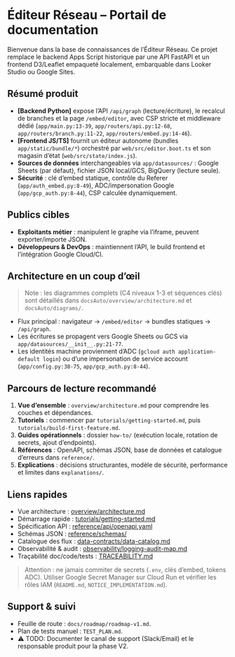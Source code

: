 # Éditeur Réseau – Portail de documentation

Bienvenue dans la base de connaissances de l’Éditeur Réseau. Ce projet remplace le backend Apps Script historique par une API FastAPI et un frontend D3/Leaflet empaqueté localement, embarquable dans Looker Studio ou Google Sites.

## Résumé produit
- **[Backend Python]** expose l’API `/api/graph` (lecture/écriture), le recalcul de branches et la page `/embed/editor`, avec CSP stricte et middleware dédié (`app/main.py:13-39`, `app/routers/api.py:12-68`, `app/routers/branch.py:11-22`, `app/routers/embed.py:14-46`).
- **[Frontend JS/TS]** fournit un éditeur autonome (bundles `app/static/bundle/*`) orchestré par `web/src/editor.boot.ts` et son magasin d’état (`web/src/state/index.js`).
- **Sources de données** interchangeables via `app/datasources/` : Google Sheets (par défaut), fichier JSON local/GCS, BigQuery (lecture seule).
- **Sécurité** : clé d’embed statique, contrôle du Referer (`app/auth_embed.py:8-49`), ADC/impersonation Google (`app/gcp_auth.py:8-44`), CSP calculée dynamiquement.

## Publics cibles
- **Exploitants métier** : manipulent le graphe via l’iframe, peuvent exporter/importe JSON.
- **Développeurs & DevOps** : maintiennent l’API, le build frontend et l’intégration Google Cloud/CI.

## Architecture en un coup d’œil
> Note : les diagrammes complets (C4 niveaux 1-3 et séquences clés) sont détaillés dans `docsAuto/overview/architecture.md` et `docsAuto/diagrams/`.

- Flux principal : navigateur → `/embed/editor` → bundles statiques → `/api/graph`.
- Les écritures se propagent vers Google Sheets ou GCS via `app/datasources/__init__.py:21-77`.
- Les identités machine proviennent d’ADC (`gcloud auth application-default login`) ou d’une impersonation de service account (`app/config.py:38-75`, `app/gcp_auth.py:8-44`).

## Parcours de lecture recommandé
1. **Vue d’ensemble** : `overview/architecture.md` pour comprendre les couches et dépendances.
2. **Tutoriels** : commencer par `tutorials/getting-started.md`, puis `tutorials/build-first-feature.md`.
3. **Guides opérationnels** : dossier `how-to/` (exécution locale, rotation de secrets, ajout d’endpoints).
4. **Références** : OpenAPI, schémas JSON, base de données et catalogue d’erreurs dans `reference/`.
5. **Explications** : décisions structurantes, modèle de sécurité, performance et limites dans `explanations/`.

## Liens rapides
- Vue architecture : [overview/architecture.md](overview/architecture.md)
- Démarrage rapide : [tutorials/getting-started.md](tutorials/getting-started.md)
- Spécification API : [reference/api/openapi.yaml](reference/api/openapi.yaml)
- Schémas JSON : [reference/schemas/](reference/schemas/)
- Catalogue des flux : [data-contracts/data-catalog.md](data-contracts/data-catalog.md)
- Observabilité & audit : [observability/logging-audit-map.md](observability/logging-audit-map.md)
- Traçabilité doc/code/tests : [TRACEABILITY.md](TRACEABILITY.md)

> Attention : ne jamais commiter de secrets (`.env`, clés d’embed, tokens ADC). Utiliser Google Secret Manager sur Cloud Run et vérifier les rôles IAM (`README.md`, `NOTICE_IMPLEMENTATION.md`).

## Support & suivi
- Feuille de route : `docs/roadmap/roadmap-v1.md`.
- Plan de tests manuel : `TEST_PLAN.md`.
- ⚠️ TODO: Documenter le canal de support (Slack/Email) et le responsable produit pour la phase V2.

